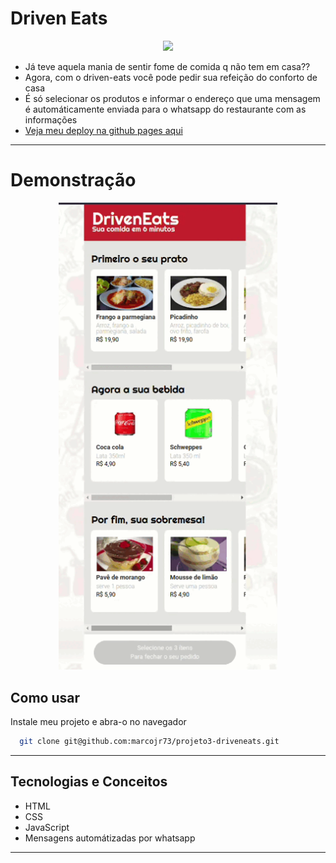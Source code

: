 
# Driven Eats

<p align="center">
   <img width=350 src="https://notion-emojis.s3-us-west-2.amazonaws.com/prod/svg-twitter/1f354.svg"/>
</p>


- Já teve aquela mania de sentir fome de comida q não tem em casa??
- Agora, com o driven-eats você pode pedir sua refeição do conforto de casa
- É só selecionar os produtos e informar o endereço que uma mensagem é automáticamente enviada para o whatsapp do restaurante com as informações
- [Veja meu deploy na github pages aqui](https://marcojr73.github.io/projeto3-driveneats/)

***
# Demonstração

<p align="center">
   <img width=350 src="./assets/app.gif"/>
</p>

## Como usar

Instale meu projeto e abra-o no navegador

```bash
  git clone git@github.com:marcojr73/projeto3-driveneats.git
```

***

##	 Tecnologias e Conceitos

- HTML
- CSS
- JavaScript
- Mensagens automátizadas por whatsapp
***
    
